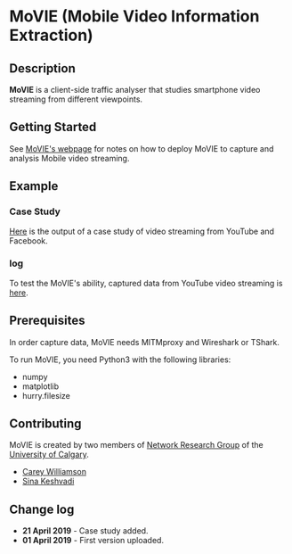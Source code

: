 # MoVIE (Mobile Video Information Extraction)

## Description
<b>MoVIE</b> is a client-side traffic analyser that studies smartphone video streaming from different viewpoints.

## Getting Started
See [MoVIE's webpage](https://pages.cpsc.ucalgary.ca/~sina.keshvadi1/movie) for notes on how to deploy MoVIE to capture and analysis Mobile video streaming.

## Example

### Case Study
[Here](https://pages.cpsc.ucalgary.ca/~sina.keshvadi1/movie/case.html) is the output of a case study of video streaming from YouTube and Facebook.

### log
To test the MoVIE's ability, captured data from YouTube video streaming is [here](https://pages.cpsc.ucalgary.ca/~sina.keshvadi1/movie/example). 


## Prerequisites
In order capture data, MoVIE needs MITMproxy and Wireshark or TShark. 

To run MoVIE, you need Python3 with the following libraries:
* numpy
* matplotlib
* hurry.filesize

## Contributing
MoVIE is created by two members of [Network Research Group](https://www.ucalgary.ca/elisa/) of the [University of Calgary](https://www.ucalgary.ca/).

* [Carey Williamson](http://pages.cpsc.ucalgary.ca/~carey/) 
* [Sina Keshvadi](http://pages.cpsc.ucalgary.ca/~sina.keshvadi1/)

## Change log
* <b>21 April 2019</b> - Case study added.
* <b>01 April 2019</b> - First version uploaded.
